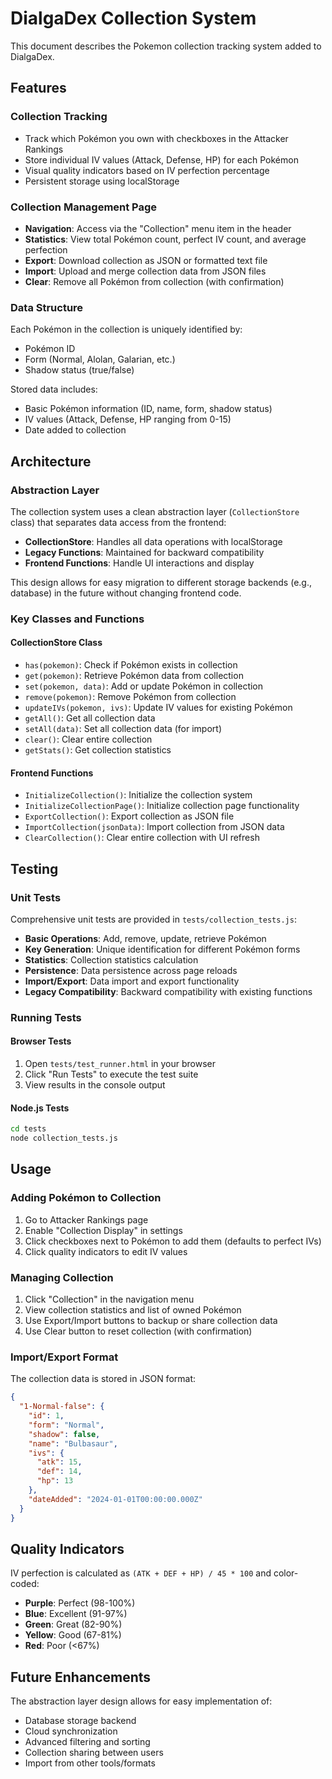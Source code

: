 # DialgaDex Collection System

This document describes the Pokemon collection tracking system added to DialgaDex.

## Features

### Collection Tracking
- Track which Pokémon you own with checkboxes in the Attacker Rankings
- Store individual IV values (Attack, Defense, HP) for each Pokémon
- Visual quality indicators based on IV perfection percentage
- Persistent storage using localStorage

### Collection Management Page
- **Navigation**: Access via the "Collection" menu item in the header
- **Statistics**: View total Pokémon count, perfect IV count, and average perfection
- **Export**: Download collection as JSON or formatted text file
- **Import**: Upload and merge collection data from JSON files
- **Clear**: Remove all Pokémon from collection (with confirmation)

### Data Structure
Each Pokémon in the collection is uniquely identified by:
- Pokémon ID
- Form (Normal, Alolan, Galarian, etc.)
- Shadow status (true/false)

Stored data includes:
- Basic Pokémon information (ID, name, form, shadow status)
- IV values (Attack, Defense, HP ranging from 0-15)
- Date added to collection

## Architecture

### Abstraction Layer
The collection system uses a clean abstraction layer (`CollectionStore` class) that separates data access from the frontend:

- **CollectionStore**: Handles all data operations with localStorage
- **Legacy Functions**: Maintained for backward compatibility
- **Frontend Functions**: Handle UI interactions and display

This design allows for easy migration to different storage backends (e.g., database) in the future without changing frontend code.

### Key Classes and Functions

#### CollectionStore Class
- `has(pokemon)`: Check if Pokémon exists in collection
- `get(pokemon)`: Retrieve Pokémon data from collection
- `set(pokemon, data)`: Add or update Pokémon in collection
- `remove(pokemon)`: Remove Pokémon from collection
- `updateIVs(pokemon, ivs)`: Update IV values for existing Pokémon
- `getAll()`: Get all collection data
- `setAll(data)`: Set all collection data (for import)
- `clear()`: Clear entire collection
- `getStats()`: Get collection statistics

#### Frontend Functions
- `InitializeCollection()`: Initialize the collection system
- `InitializeCollectionPage()`: Initialize collection page functionality
- `ExportCollection()`: Export collection as JSON file
- `ImportCollection(jsonData)`: Import collection from JSON data
- `ClearCollection()`: Clear entire collection with UI refresh

## Testing

### Unit Tests
Comprehensive unit tests are provided in `tests/collection_tests.js`:

- **Basic Operations**: Add, remove, update, retrieve Pokémon
- **Key Generation**: Unique identification for different Pokémon forms
- **Statistics**: Collection statistics calculation
- **Persistence**: Data persistence across page reloads
- **Import/Export**: Data import and export functionality
- **Legacy Compatibility**: Backward compatibility with existing functions

### Running Tests

#### Browser Tests
1. Open `tests/test_runner.html` in your browser
2. Click "Run Tests" to execute the test suite
3. View results in the console output

#### Node.js Tests
```bash
cd tests
node collection_tests.js
```

## Usage

### Adding Pokémon to Collection
1. Go to Attacker Rankings page
2. Enable "Collection Display" in settings
3. Click checkboxes next to Pokémon to add them (defaults to perfect IVs)
4. Click quality indicators to edit IV values

### Managing Collection
1. Click "Collection" in the navigation menu
2. View collection statistics and list of owned Pokémon
3. Use Export/Import buttons to backup or share collection data
4. Use Clear button to reset collection (with confirmation)

### Import/Export Format
The collection data is stored in JSON format:
```json
{
  "1-Normal-false": {
    "id": 1,
    "form": "Normal",
    "shadow": false,
    "name": "Bulbasaur",
    "ivs": {
      "atk": 15,
      "def": 14,
      "hp": 13
    },
    "dateAdded": "2024-01-01T00:00:00.000Z"
  }
}
```

## Quality Indicators
IV perfection is calculated as `(ATK + DEF + HP) / 45 * 100` and color-coded:
- **Purple**: Perfect (98-100%)
- **Blue**: Excellent (91-97%)
- **Green**: Great (82-90%)
- **Yellow**: Good (67-81%)
- **Red**: Poor (<67%)

## Future Enhancements
The abstraction layer design allows for easy implementation of:
- Database storage backend
- Cloud synchronization
- Advanced filtering and sorting
- Collection sharing between users
- Import from other tools/formats 
